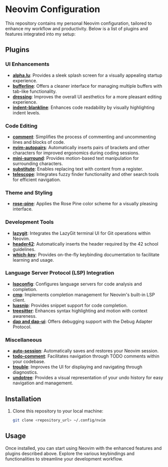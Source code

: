 # Neovim Configuration

This repository contains my personal Neovim configuration, tailored to enhance my workflow and productivity. Below is a list of plugins and features integrated into my setup:

## Plugins

### UI Enhancements
- **[alpha.lu](https://github.com/goolord/alpha-nvim)**: Provides a sleek splash screen for a visually appealing startup experience.
- **[bufferline](https://github.com/akinsho/nvim-bufferline.lua)**: Offers a cleaner interface for managing multiple buffers with tab-like functionality.
- **[dressing](https://github.com/ChristianChiarulli/dressed.nvim)**: Improves the overall UI aesthetics for a more pleasant editing experience.
- **[indent-blankline](https://github.com/lukas-reineke/indent-blankline.nvim)**: Enhances code readability by visually highlighting indent levels.

### Code Editing
- **[comment](https://github.com/numToStr/Comment.nvim)**: Simplifies the process of commenting and uncommenting lines and blocks of code.
- **[nvim-autopairs](https://github.com/windwp/nvim-autopairs)**: Automatically inserts pairs of brackets and other characters for improved ergonomics during coding sessions.
- **[mini-surround](https://github.com/sindrets/minimal-surround.vim)**: Provides motion-based text manipulation for surrounding characters.
- **[substitute](https://github.com/TaDaa/vimade)**: Enables replacing text with content from a register.
- **[telescope](https://github.com/nvim-telescope/telescope.nvim)**: Integrates fuzzy finder functionality and other search tools for efficient navigation.

### Theme and Styling
- **[rose-pine](https://github.com/rose-pine/neovim)**: Applies the Rose Pine color scheme for a visually pleasing interface.

### Development Tools
- **[lazygit](https://github.com/kdheepak/lazygit.nvim)**: Integrates the LazyGit terminal UI for Git operations within Neovim.
- **[header42](https://github.com/jeanSim/checker)**: Automatically inserts the header required by the 42 school guidelines.
- **[which-key](https://github.com/folke/which-key.nvim)**: Provides on-the-fly keybinding documentation to facilitate learning and usage.

### Language Server Protocol (LSP) Integration
- **[lspconfig](https://github.com/neovim/nvim-lspconfig)**: Configures language servers for code analysis and completion.
- **[cmp](https://github.com/hrsh7th/cmp-nvim-lsp)**: Implements completion management for Neovim's built-in LSP client.
- **[luasnip](https://github.com/L3MON4D3/LuaSnip)**: Provides snippet support for code completion.
- **[treesitter](https://github.com/nvim-treesitter/nvim-treesitter)**: Enhances syntax highlighting and motion with context awareness.
- **[dap and dap-ui](https://github.com/mfussenegger/nvim-dap)**: Offers debugging support with the Debug Adapter Protocol.

### Miscellaneous
- **[auto-session](https://github.com/rmagatti/session-lens)**: Automatically saves and restores your Neovim session.
- **[todo-comment](https://github.com/folke/todo-comments.nvim)**: Facilitates navigation through TODO comments within your codebase.
- **[trouble](https://github.com/folke/trouble.nvim)**: Improves the UI for displaying and navigating through diagnostics.
- **[undotree](https://github.com/mbbill/undotree)**: Provides a visual representation of your undo history for easy navigation and management.

## Installation

1. Clone this repository to your local machine:

   ```bash
   git clone <repository_url> ~/.config/nvim
   ```

## Usage

Once installed, you can start using Neovim with the enhanced features and plugins described above. Explore the various keybindings and functionalities to streamline your development workflow.
